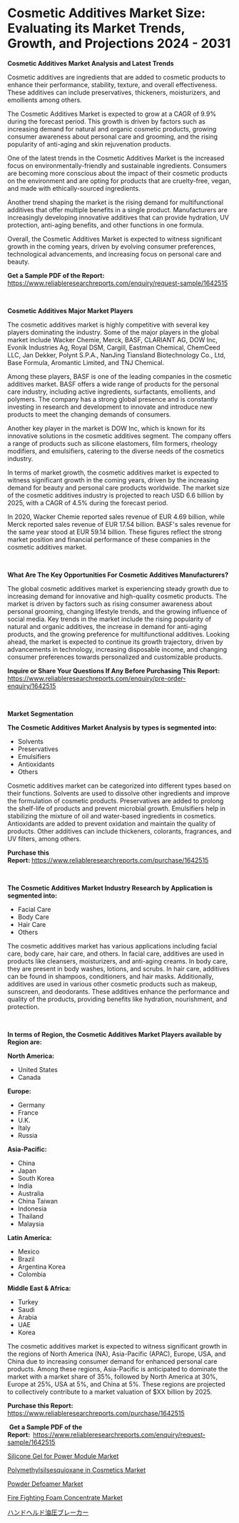 <p><h1>Cosmetic Additives Market Size: Evaluating its Market Trends, Growth, and Projections 2024 - 2031</h1></p><p><strong>Cosmetic Additives Market Analysis and Latest Trends</strong></p>
<p><p>Cosmetic additives are ingredients that are added to cosmetic products to enhance their performance, stability, texture, and overall effectiveness. These additives can include preservatives, thickeners, moisturizers, and emollients among others.</p><p>The Cosmetic Additives Market is expected to grow at a CAGR of 9.9% during the forecast period. This growth is driven by factors such as increasing demand for natural and organic cosmetic products, growing consumer awareness about personal care and grooming, and the rising popularity of anti-aging and skin rejuvenation products.</p><p>One of the latest trends in the Cosmetic Additives Market is the increased focus on environmentally-friendly and sustainable ingredients. Consumers are becoming more conscious about the impact of their cosmetic products on the environment and are opting for products that are cruelty-free, vegan, and made with ethically-sourced ingredients.</p><p>Another trend shaping the market is the rising demand for multifunctional additives that offer multiple benefits in a single product. Manufacturers are increasingly developing innovative additives that can provide hydration, UV protection, anti-aging benefits, and other functions in one formula.</p><p>Overall, the Cosmetic Additives Market is expected to witness significant growth in the coming years, driven by evolving consumer preferences, technological advancements, and increasing focus on personal care and beauty.</p></p>
<p><strong>Get a Sample PDF of the Report:&nbsp;</strong> <a href="https://www.reliableresearchreports.com/enquiry/request-sample/1642515">https://www.reliableresearchreports.com/enquiry/request-sample/1642515</a></p>
<p>&nbsp;</p>
<p><strong>Cosmetic Additives Major Market Players</strong></p>
<p><p>The cosmetic additives market is highly competitive with several key players dominating the industry. Some of the major players in the global market include Wacker Chemie, Merck, BASF, CLARIANT AG, DOW Inc, Evonik Industries Ag, Royal DSM, Cargill, Eastman Chemical, ChemCeed LLC, Jan Dekker, Polynt S.P.A., NanJing Tiansland Biotechnology Co., Ltd, Base Formula, Aromantic Limited, and TNJ Chemical.</p><p>Among these players, BASF is one of the leading companies in the cosmetic additives market. BASF offers a wide range of products for the personal care industry, including active ingredients, surfactants, emollients, and polymers. The company has a strong global presence and is constantly investing in research and development to innovate and introduce new products to meet the changing demands of consumers.</p><p>Another key player in the market is DOW Inc, which is known for its innovative solutions in the cosmetic additives segment. The company offers a range of products such as silicone elastomers, film formers, rheology modifiers, and emulsifiers, catering to the diverse needs of the cosmetics industry.</p><p>In terms of market growth, the cosmetic additives market is expected to witness significant growth in the coming years, driven by the increasing demand for beauty and personal care products worldwide. The market size of the cosmetic additives industry is projected to reach USD 6.6 billion by 2025, with a CAGR of 4.5% during the forecast period.</p><p>In 2020, Wacker Chemie reported sales revenue of EUR 4.69 billion, while Merck reported sales revenue of EUR 17.54 billion. BASF's sales revenue for the same year stood at EUR 59.14 billion. These figures reflect the strong market position and financial performance of these companies in the cosmetic additives market.</p></p>
<p>&nbsp;</p>
<p><strong>What Are The Key Opportunities For Cosmetic Additives Manufacturers?</strong></p>
<p><p>The global cosmetic additives market is experiencing steady growth due to increasing demand for innovative and high-quality cosmetic products. The market is driven by factors such as rising consumer awareness about personal grooming, changing lifestyle trends, and the growing influence of social media. Key trends in the market include the rising popularity of natural and organic additives, the increase in demand for anti-aging products, and the growing preference for multifunctional additives. Looking ahead, the market is expected to continue its growth trajectory, driven by advancements in technology, increasing disposable income, and changing consumer preferences towards personalized and customizable products.</p></p>
<p><strong>Inquire or Share Your Questions If Any Before Purchasing This Report:</strong> <a href="https://www.reliableresearchreports.com/enquiry/pre-order-enquiry/1642515">https://www.reliableresearchreports.com/enquiry/pre-order-enquiry/1642515</a></p>
<p>&nbsp;</p>
<p><strong>Market Segmentation</strong></p>
<p><strong>The Cosmetic Additives Market Analysis by types is segmented into:</strong></p>
<p><ul><li>Solvents</li><li>Preservatives</li><li>Emulsifiers</li><li>Antioxidants</li><li>Others</li></ul></p>
<p><p>Cosmetic additives market can be categorized into different types based on their functions. Solvents are used to dissolve other ingredients and improve the formulation of cosmetic products. Preservatives are added to prolong the shelf-life of products and prevent microbial growth. Emulsifiers help in stabilizing the mixture of oil and water-based ingredients in cosmetics. Antioxidants are added to prevent oxidation and maintain the quality of products. Other additives can include thickeners, colorants, fragrances, and UV filters, among others.</p></p>
<p><strong>Purchase this Report:&nbsp;</strong><a href="https://www.reliableresearchreports.com/purchase/1642515">https://www.reliableresearchreports.com/purchase/1642515</a></p>
<p>&nbsp;</p>
<p><strong>The Cosmetic Additives Market Industry Research by Application is segmented into:</strong></p>
<p><ul><li>Facial Care</li><li>Body Care</li><li>Hair Care</li><li>Others</li></ul></p>
<p><p>The cosmetic additives market has various applications including facial care, body care, hair care, and others. In facial care, additives are used in products like cleansers, moisturizers, and anti-aging creams. In body care, they are present in body washes, lotions, and scrubs. In hair care, additives can be found in shampoos, conditioners, and hair masks. Additionally, additives are used in various other cosmetic products such as makeup, sunscreen, and deodorants. These additives enhance the performance and quality of the products, providing benefits like hydration, nourishment, and protection.</p></p>
<p>&nbsp;</p>
<p><strong>In terms of Region, the Cosmetic Additives Market Players available by Region are:</strong></p>
<p>
    <p> <strong> North America: </strong>
        <ul>
            <li>United States</li>
            <li>Canada</li>
        </ul>
        </p> 
    <p> <strong> Europe: </strong>
        <ul>
            <li>Germany</li>
            <li>France</li>
            <li>U.K.</li>
            <li>Italy</li>
            <li>Russia</li>
        </ul>
        </p> 
    <p> <strong> Asia-Pacific: </strong>
        <ul>
            <li>China</li>
            <li>Japan</li>
            <li>South Korea</li>
            <li>India</li>
            <li>Australia</li>
            <li>China Taiwan</li>
            <li>Indonesia</li>
            <li>Thailand</li>
            <li>Malaysia</li>
        </ul>
        </p> 
    <p> <strong> Latin America: </strong>
        <ul>
            <li>Mexico</li>
            <li>Brazil</li>
            <li>Argentina Korea</li>
            <li>Colombia</li>
        </ul>
        </p> 
    <p> <strong> Middle East & Africa: </strong>
        <ul>
            <li>Turkey</li>
            <li>Saudi</li>
            <li>Arabia</li>
            <li>UAE</li>
            <li>Korea</li>
        </ul>
    </p>
    </p>
<p><p>The cosmetic additives market is expected to witness significant growth in the regions of North America (NA), Asia-Pacific (APAC), Europe, USA, and China due to increasing consumer demand for enhanced personal care products. Among these regions, Asia-Pacific is anticipated to dominate the market with a market share of 35%, followed by North America at 30%, Europe at 25%, USA at 5%, and China at 5%. These regions are projected to collectively contribute to a market valuation of $XX billion by 2025.</p></p>
<p><strong>Purchase this Report: </strong><a href="https://www.reliableresearchreports.com/purchase/1642515">https://www.reliableresearchreports.com/purchase/1642515</a></p>
<p>&nbsp;<strong>Get a Sample PDF of the Report:&nbsp;&nbsp;</strong><a href="https://www.reliableresearchreports.com/enquiry/request-sample/1642515">https://www.reliableresearchreports.com/enquiry/request-sample/1642515</a></p>
<p><strong></strong></p>
<p><p><a href="https://issuu.com/reportprime-2/docs/silicone-gel-for-power-module-market-size-2030.ppt">Silicone Gel for Power Module Market</a></p><p><a href="https://github.com/biheemgalvinlouises6hokrh3h/Market-Research-Report-List-1/blob/main/polymethylsilsesquioxane-in-cosmetics-market.md">Polymethylsilsesquioxane in Cosmetics Market</a></p><p><a href="https://issuu.com/reportprime-2/docs/powder-defoamer-market-size-2030.pptx">Powder Defoamer Market</a></p><p><a href="https://github.com/guneycigdem35/Market-Research-Report-List-2/blob/main/fire-fighting-foam-concentrate-market.md">Fire Fighting Foam Concentrate Market</a></p><p><a href="https://github.com/ihabdkwlxs948/Market-Research-Report-List-1/blob/main/3545650193988.md">ハンドヘルド油圧ブレーカー</a></p></p>
